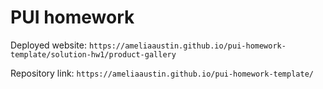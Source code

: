# PUI homework

Deployed website: `https://ameliaaustin.github.io/pui-homework-template/solution-hw1/product-gallery`

Repository link: `https://ameliaaustin.github.io/pui-homework-template/`
